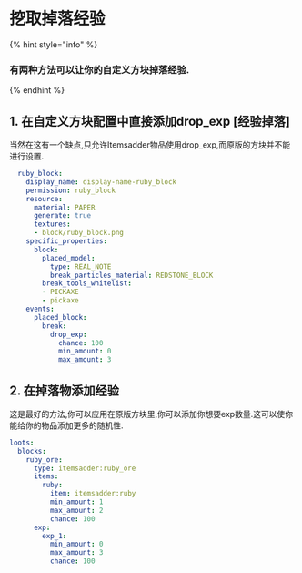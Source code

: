 # 挖取掉落经验

{% hint style="info" %}
### 有两种方法可以让你的自定义方块掉落经验.
{% endhint %}

## 1. 在自定义方块配置中直接添加drop_exp [经验掉落]

当然在这有一个缺点,只允许Itemsadder物品使用drop_exp,而原版的方块并不能进行设置.

```yaml
  ruby_block:
    display_name: display-name-ruby_block
    permission: ruby_block
    resource:
      material: PAPER
      generate: true
      textures:
      - block/ruby_block.png
    specific_properties:
      block:
        placed_model:
          type: REAL_NOTE
          break_particles_material: REDSTONE_BLOCK
        break_tools_whitelist:
        - PICKAXE
        - pickaxe
    events:
      placed_block:
        break:
          drop_exp:
            chance: 100
            min_amount: 0
            max_amount: 3
```

## 2. 在掉落物添加经验

这是最好的方法,你可以应用在原版方块里,你可以添加你想要exp数量.这可以使你能给你的物品添加更多的随机性.

```yaml
loots:
  blocks:
    ruby_ore:
      type: itemsadder:ruby_ore
      items:
        ruby:
          item: itemsadder:ruby
          min_amount: 1
          max_amount: 2
          chance: 100
      exp:
        exp_1:
          min_amount: 0
          max_amount: 3
          chance: 100
```

